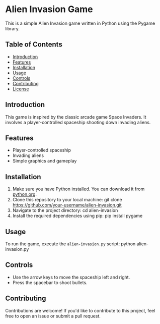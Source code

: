 # Alien Invasion Game

This is a simple Alien Invasion game written in Python using the Pygame library.

## Table of Contents

- [Introduction](#introduction)
- [Features](#features)
- [Installation](#installation)
- [Usage](#usage)
- [Controls](#controls)
- [Contributing](#contributing)
- [License](#license)

## Introduction

This game is inspired by the classic arcade game Space Invaders. It involves a player-controlled spaceship shooting down invading aliens.

## Features

- Player-controlled spaceship
- Invading aliens
- Simple graphics and gameplay

## Installation

1. Make sure you have Python installed. You can download it from [python.org](https://www.python.org/).
2. Clone this repository to your local machine: git clone https://github.com/your-username/alien-invasion.git
3. Navigate to the project directory: cd alien-invasion 
4. Install the required dependencies using pip: pip install pygame


## Usage

To run the game, execute the `alien-invasion.py` script: python alien-invasion.py

## Controls

- Use the arrow keys to move the spaceship left and right.
- Press the spacebar to shoot bullets.

## Contributing

Contributions are welcome! If you'd like to contribute to this project, feel free to open an issue or submit a pull request.




